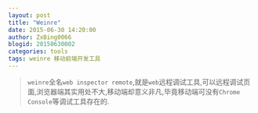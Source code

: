 ```yaml
---
layout: post
title: "Weinre"
date: 2015-06-30 14:20:00
author: ZxBing0066
blogid: 20150630002
categories: tools
tags: weinre 移动前端开发工具
---
```


> `weinre`全名`web inspector remote`,就是`web`远程调试工具,可以远程调试页面,浏览器端其实用处不大,移动端却意义非凡,毕竟移动端可没有`Chrome Console`等调试工具存在的.


